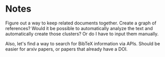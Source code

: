 
# Notes
Figure out a way to keep related documents together. Create a graph of references?
Would it be possible to automatically analyze the text and automatically create
those clusters? Or do I have to input them manually.

Also, let's find a way to search for BibTeX information via APIs.
Should be easier for arxiv papers, or papers that already have a DOI.

